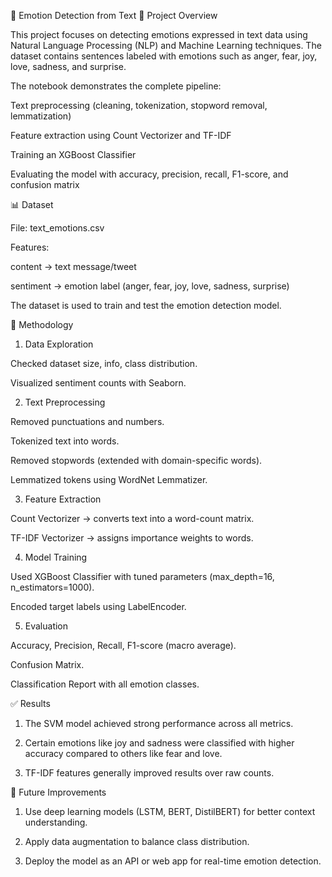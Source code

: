 📌 Emotion Detection from Text
📖 Project Overview

This project focuses on detecting emotions expressed in text data using Natural Language Processing (NLP) and Machine Learning techniques. The dataset contains sentences labeled with emotions such as anger, fear, joy, love, sadness, and surprise.

The notebook demonstrates the complete pipeline:

Text preprocessing (cleaning, tokenization, stopword removal, lemmatization)

Feature extraction using Count Vectorizer and TF-IDF

Training an XGBoost Classifier

Evaluating the model with accuracy, precision, recall, F1-score, and confusion matrix

📊 Dataset

File: text_emotions.csv

Features:

content → text message/tweet

sentiment → emotion label (anger, fear, joy, love, sadness, surprise)

The dataset is used to train and test the emotion detection model.

🔧 Methodology

1. Data Exploration

Checked dataset size, info, class distribution.

Visualized sentiment counts with Seaborn.

2. Text Preprocessing

Removed punctuations and numbers.

Tokenized text into words.

Removed stopwords (extended with domain-specific words).

Lemmatized tokens using WordNet Lemmatizer.

3. Feature Extraction

Count Vectorizer → converts text into a word-count matrix.

TF-IDF Vectorizer → assigns importance weights to words.

4. Model Training

Used XGBoost Classifier with tuned parameters (max_depth=16, n_estimators=1000).

Encoded target labels using LabelEncoder.

5. Evaluation

Accuracy, Precision, Recall, F1-score (macro average).

Confusion Matrix.

Classification Report with all emotion classes.

✅ Results

1. The SVM model achieved strong performance across all metrics.

2. Certain emotions like joy and sadness were classified with higher accuracy compared to others like fear and love.

3. TF-IDF features generally improved results over raw counts.

🔮 Future Improvements

1. Use deep learning models (LSTM, BERT, DistilBERT) for better context understanding.

2. Apply data augmentation to balance class distribution.

3. Deploy the model as an API or web app for real-time emotion detection.
